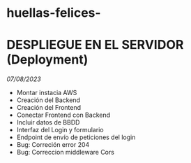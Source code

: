 # huellas-felices-

# DESPLIEGUE EN EL SERVIDOR (Deployment)

*07/08/2023*

- Montar instacia AWS
- Creación del Backend
- Creación del Frontend
- Conectar Frontend con Backend
- Incluir datos de BBDD
- Interfaz del Login y formulario
- Endpoint de envío de peticiones del login 
- Bug: Correción error 204
- Bug: Correccion middleware Cors